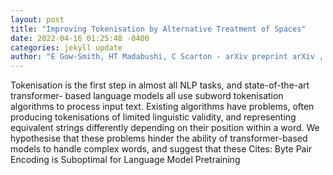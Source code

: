 ```yaml
--- 
layout: post 
title: "Improving Tokenisation by Alternative Treatment of Spaces" 
date: 2022-04-16 01:25:48 -0400 
categories: jekyll update 
author: "E Gow-Smith, HT Madabushi, C Scarton - arXiv preprint arXiv , 2022" 
--- 
```

Tokenisation is the first step in almost all NLP tasks, and state-of-the-art transformer- based language models all use subword tokenisation algorithms to process input text. Existing algorithms have problems, often producing tokenisations of limited linguistic validity, and representing equivalent strings differently depending on their position within a word. We hypothesise that these problems hinder the ability of transformer-based models to handle complex words, and suggest that these Cites: Byte Pair Encoding is Suboptimal for Language Model Pretraining